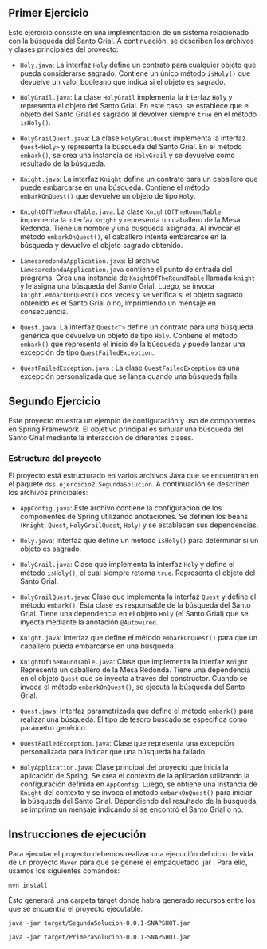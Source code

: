## Primer Ejercicio
Este ejercicio consiste en una implementación de un sistema relacionado con la búsqueda del Santo Grial. A continuación, se describen los archivos y clases principales del proyecto:

- `Holy.java`: La interfaz `Holy` define un contrato para cualquier objeto que pueda considerarse sagrado. Contiene un único método `isHoly()` que devuelve un valor booleano que indica si el objeto es sagrado.

- `HolyGrail.java`: La clase `HolyGrail` implementa la interfaz `Holy` y representa el objeto del Santo Grial. En este caso, se establece que el objeto del Santo Grial es sagrado al devolver siempre `true` en el método `isHoly()`.

- `HolyGrailQuest.java`: La clase `HolyGrailQuest` implementa la interfaz `Quest<Holy>` y representa la búsqueda del Santo Grial. En el método `embark()`, se crea una instancia de `HolyGrail` y se devuelve como resultado de la búsqueda.

- `Knight.java`: La interfaz `Knight` define un contrato para un caballero que puede embarcarse en una búsqueda. Contiene el método `embarkOnQuest()` que devuelve un objeto de tipo `Holy`.

- `KnightOfTheRoundTable.java`: La clase `KnightOfTheRoundTable` implementa la interfaz `Knight` y representa un caballero de la Mesa Redonda. Tiene un nombre y una búsqueda asignada. Al invocar el método `embarkOnQuest()`, el caballero intenta embarcarse en la búsqueda y devuelve el objeto sagrado obtenido.

- `LamesaredondaApplication.java`: El archivo `LamesaredondaApplication.java` contiene el punto de entrada del programa. Crea una instancia de `KnightOfTheRoundTable` llamada `knight` y le asigna una búsqueda del Santo Grial. Luego, se invoca `knight.embarkOnQuest()` dos veces y se verifica si el objeto sagrado obtenido es el Santo Grial o no, imprimiendo un mensaje en consecuencia.

- `Quest.java`: La interfaz `Quest<T>` define un contrato para una búsqueda genérica que devuelve un objeto de tipo `Holy`. Contiene el método `embark()` que representa el inicio de la búsqueda y puede lanzar una excepción de tipo `QuestFailedException`.

- `QuestFailedException.java` : La clase `QuestFailedException` es una excepción personalizada que se lanza cuando una búsqueda falla.


## Segundo Ejercicio

Este proyecto muestra un ejemplo de configuración y uso de componentes en Spring Framework. El objetivo principal es simular una búsqueda del Santo Grial mediante la interacción de diferentes clases.

### Estructura del proyecto

El proyecto está estructurado en varios archivos Java que se encuentran en el paquete `dss.ejercicio2.SegundaSolucion`. A continuación se describen los archivos principales:

- `AppConfig.java`: Este archivo contiene la configuración de los componentes de Spring utilizando anotaciones. Se definen los beans (`Knight`, `Quest`, `HolyGrailQuest`, `Holy`) y se establecen sus dependencias.

- `Holy.java`: Interfaz que define un método `isHoly()` para determinar si un objeto es sagrado.

- `HolyGrail.java`: Clase que implementa la interfaz `Holy` y define el método `isHoly()`, el cual siempre retorna `true`. Representa el objeto del Santo Grial.

- `HolyGrailQuest.java`: Clase que implementa la interfaz `Quest` y define el método `embark()`. Esta clase es responsable de la búsqueda del Santo Grial. Tiene una dependencia en el objeto `Holy` (el Santo Grial) que se inyecta mediante la anotación `@Autowired`.

- `Knight.java`: Interfaz que define el método `embarkOnQuest()` para que un caballero pueda embarcarse en una búsqueda.

- `KnightOfTheRoundTable.java`: Clase que implementa la interfaz `Knight`. Representa un caballero de la Mesa Redonda. Tiene una dependencia en el objeto `Quest` que se inyecta a través del constructor. Cuando se invoca el método `embarkOnQuest()`, se ejecuta la búsqueda del Santo Grial.

- `Quest.java`: Interfaz parametrizada que define el método `embark()` para realizar una búsqueda. El tipo de tesoro buscado se especifica como parámetro genérico.

- `QuestFailedException.java`: Clase que representa una excepción personalizada para indicar que una búsqueda ha fallado.

- `HolyApplication.java`: Clase principal del proyecto que inicia la aplicación de Spring. Se crea el contexto de la aplicación utilizando la configuración definida en `AppConfig`. Luego, se obtiene una instancia de `Knight` del contexto y se invoca el método `embarkOnQuest()` para iniciar la búsqueda del Santo Grial. Dependiendo del resultado de la búsqueda, se imprime un mensaje indicando si se encontró el Santo Grial o no.

## Instrucciones de ejecución
Para ejecutar el proyecto debemos realizar una ejecución del ciclo de vida de un proyecto `Maven` para que se genere el empaquetado .jar . Para ello, usamos los siguientes comandos:
```shell
mvn install 
```
Ésto generará una carpeta target donde habra generado recursos entre los que se encuentra el proyecto ejecutable. 
```
java -jar target/SegundaSolucion-0.0.1-SNAPSHOT.jar
```

```
java -jar target/PrimeraSolucion-0.0.1-SNAPSHOT.jar

```
